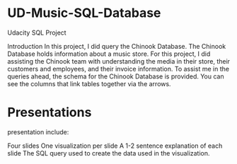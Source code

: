 # UD-Music-SQL-Database
Udacity SQL Project 

Introduction
In this project, I did query the Chinook Database. The Chinook Database holds information about a music store. For this project, I did assisting the Chinook team with understanding the media in their store, their customers and employees, and their invoice information. To assist me in the queries ahead, the schema for the Chinook Database is provided. You can see the columns that link tables together via the arrows.

# Presentations
 presentation include:

Four slides
One visualization per slide
A 1-2 sentence explanation of each slide
The SQL query used to create the data used in the visualization.

